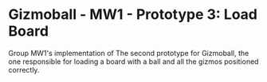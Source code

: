 # Gizmoball - MW1 - Prototype 3: Load Board

Group MW1's implementation of The second prototype for Gizmoball, the one responsible for loading a board with a ball and all the gizmos positioned correctly.